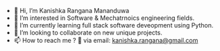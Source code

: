 - 👋 Hi, I’m Kanishka Rangana Mananduwa
- 👀 I’m interested in Software & Mechatrnoics engineering fields.
- 🌱 I’m currently learning full stack software deveopment using Python.
- 💞️ I’m looking to collaborate on new unique projects.
- 📫 How to reach me ?
:email: via email: kanishka.rangana@gmail.com

<!---
KRMananduwa/KRMananduwa is a ✨ special ✨ repository because its `README.md` (this file) appears on your GitHub profile.
You can click the Preview link to take a look at your changes.
--->
